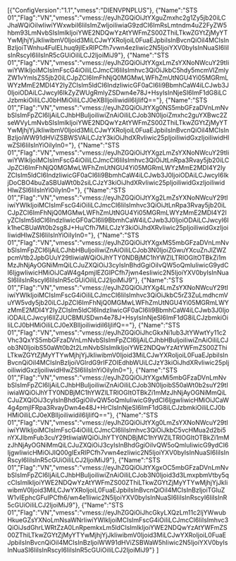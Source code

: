 [{"ConfigVersion":"1.1","vmess":"DIENVPNPLUS"},
{"Name":"STS 01","Flag":"VN","vmess":"vmess://eyJhZGQiOiJtYXguZmxhc2g1Zy5jb20iLCJhaWQiOiIwIiwiYWxwbiI6IiIsImZwIjoiIiwiaG9zdCI6ImRsLmtndm4uZ2FyZW5hbm93LmNvbSIsImlkIjoiYWE2NDQwYzAtYWFmZS00ZThiLTkwZGYtZjMyYTYwMjhjYjJkIiwibmV0Ijoid3MiLCJwYXRoIjoiL0FuaEJpbiIsInBvcnQiOiI4MCIsInBzIjoiTWnhu4FuIELhuq9jIExRIPCfh7vwn4ezIiwic2N5IjoiYXV0byIsInNuaSI6IiIsInRscyI6IiIsInR5cGUiOiIiLCJ2IjoiMiJ9"},
{"Name":"STS 01","Flag":"VN","vmess":"vmess://eyJhZGQiOiJtYXgxLmZsYXNoNWcuY29tIiwiYWlkIjoiMCIsImFscG4iOiIiLCJmcCI6IiIsImhvc3QiOiJkbC5hdy5mcmVlZmlyZW1vYmlsZS5jb20iLCJpZCI6ImFhNjQ0MGMwLWFhZmUtNGU4Yi05MGRmLWYzMmE2MDI4Y2IyZCIsIm5ldCI6IndzIiwicGF0aCI6Ii9BbmhCaW4iLCJwb3J0IjoiODAiLCJwcyI6IkZyZWUgRmlyZSDwn4e78J+HsyIsInNjeSI6ImF1dG8iLCJzbmkiOiIiLCJ0bHMiOiIiLCJ0eXBlIjoiIiwidiI6IjIifQ=="},
{"Name":"STS 01","Flag":"VN","vmess":"vmess://eyJhZGQiOiJtYXg0NS5mbGFzaDVnLmNvbSIsImFpZCI6IjAiLCJhbHBuIjoiIiwiZnAiOiIiLCJob3N0IjoiZmxhc2guYXBwc2ZseWVyLmNvbSIsImlkIjoiYWE2NDQwYzAtYWFmZS00ZThiLTkwZGYtZjMyYTYwMjhjYjJkIiwibmV0Ijoid3MiLCJwYXRoIjoiL0FuaEJpbiIsInBvcnQiOiI4MCIsInBzIjoiWW91dHViZSBWSVAiLCJzY3kiOiJhdXRvIiwic25pIjoiIiwidGxzIjoiIiwidHlwZSI6IiIsInYiOiIyIn0="},
{"Name":"STS 01","Flag":"VN","vmess":"vmess://eyJhZGQiOiJtYXgzLmZsYXNoNWcuY29tIiwiYWlkIjoiMCIsImFscG4iOiIiLCJmcCI6IiIsImhvc3QiOiJtLnRpa3Rvay5jb20iLCJpZCI6ImFhNjQ0MGMwLWFhZmUtNGU4Yi05MGRmLWYzMmE2MDI4Y2IyZCIsIm5ldCI6IndzIiwicGF0aCI6Ii9BbmhCaW4iLCJwb3J0IjoiODAiLCJwcyI6IkjDoCBO4buZaSBUaWt0b2siLCJzY3kiOiJhdXRvIiwic25pIjoiIiwidGxzIjoiIiwidHlwZSI6IiIsInYiOiIyIn0="},
{"Name":"STS 01","Flag":"VN","vmess":"vmess://eyJhZGQiOiJtYXg2LmZsYXNoNWcuY29tIiwiYWlkIjoiMCIsImFscG4iOiIiLCJmcCI6IiIsImhvc3QiOiJtLnRpa3Rvay5jb20iLCJpZCI6ImFhNjQ0MGMwLWFhZmUtNGU4Yi05MGRmLWYzMmE2MDI4Y2IyZCIsIm5ldCI6IndzIiwicGF0aCI6Ii9BbmhCaW4iLCJwb3J0IjoiODAiLCJwcyI6Ik1heCBUaWt0b2sg8J+Hu/Cfh7MiLCJzY3kiOiJhdXRvIiwic25pIjoiIiwidGxzIjoiIiwidHlwZSI6IiIsInYiOiIyIn0="},
{"Name":"STS 01","Flag":"VN","vmess":"vmess://eyJhZGQiOiJtYXgxMS5mbGFzaDVnLmNvbSIsImFpZCI6IjAiLCJhbHBuIjoiIiwiZnAiOiIiLCJob3N0IjoiZGwuYXcuZnJlZWZpcmVtb2JpbGUuY29tIiwiaWQiOiJhYTY0NDBjMC1hYWZlLTRlOGItOTBkZi1mMzJhNjAyOGNiMmQiLCJuZXQiOiJ3cyIsInBhdGgiOiIvQW5oQmluIiwicG9ydCI6IjgwIiwicHMiOiJCaW4g4pmjIEZGIPCfh7jwn4esIiwic2N5IjoiYXV0byIsInNuaSI6IiIsInRscyI6IiIsInR5cGUiOiIiLCJ2IjoiMiJ9"},
{"Name":"STS 01","Flag":"VN","vmess":"vmess://eyJhZGQiOiJtYXg4LmZsYXNoNWcuY29tIiwiYWlkIjoiMCIsImFscG4iOiIiLCJmcCI6IiIsImhvc3QiOiJkbC5rZ3ZuLmdhcmVuYW5vdy5jb20iLCJpZCI6ImFhNjQ0MGMwLWFhZmUtNGU4Yi05MGRmLWYzMmE2MDI4Y2IyZCIsIm5ldCI6IndzIiwicGF0aCI6Ii9BbmhCaW4iLCJwb3J0IjoiODAiLCJwcyI6IlZJUCBMUSDwn4e78J+HsyIsInNjeSI6ImF1dG8iLCJzbmkiOiIiLCJ0bHMiOiIiLCJ0eXBlIjoiIiwidiI6IjIifQ=="},
{"Name":"STS 01","Flag":"VN","vmess":"vmess://eyJhZGQiOiJhcGkxNi1ub3JtYWwtYy11c2Vhc3QxYS5mbGFzaDVnLmNvbSIsImFpZCI6IjAiLCJhbHBuIjoiIiwiZnAiOiIiLCJob3N0IjoibS50aWt0b2t2LmNvbSIsImlkIjoiYWE2NDQwYzAtYWFmZS00ZThiLTkwZGYtZjMyYTYwMjhjYjJkIiwibmV0Ijoid3MiLCJwYXRoIjoiL0FuaEJpbiIsInBvcnQiOiI4MCIsInBzIjoiVGlrdG9rIFZOIEdhbWUiLCJzY3kiOiJhdXRvIiwic25pIjoiIiwidGxzIjoiIiwidHlwZSI6IiIsInYiOiIyIn0="},
{"Name":"STS 01","Flag":"VN","vmess":"vmess://eyJhZGQiOiJtYXgxMi5mbGFzaDVnLmNvbSIsImFpZCI6IjAiLCJhbHBuIjoiIiwiZnAiOiIiLCJob3N0IjoibS50aWt0b2suY29tIiwiaWQiOiJhYTY0NDBjMC1hYWZlLTRlOGItOTBkZi1mMzJhNjAyOGNiMmQiLCJuZXQiOiJ3cyIsInBhdGgiOiIvQW5oQmluIiwicG9ydCI6IjgwIiwicHMiOiJCaW4g4pmjIFRpa3RvayDwn4e48J+HrCIsInNjeSI6ImF1dG8iLCJzbmkiOiIiLCJ0bHMiOiIiLCJ0eXBlIjoiIiwidiI6IjIifQ=="},
{"Name":"STS 01","Flag":"VN","vmess":"vmess://eyJhZGQiOiJtYXg0LmZsYXNoNWcuY29tIiwiYWlkIjoiMCIsImFscG4iOiIiLCJmcCI6IiIsImhvc3QiOiJkbC5vcHMua2d2bi5nYXJlbmFub3cuY29tIiwiaWQiOiJhYTY0NDBjMC1hYWZlLTRlOGItOTBkZi1mMzJhNjAyOGNiMmQiLCJuZXQiOiJ3cyIsInBhdGgiOiIvQW5oQmluIiwicG9ydCI6IjgwIiwicHMiOiJIQ00gIExRIPCfh7vwn4ezIiwic2N5IjoiYXV0byIsInNuaSI6IiIsInRscyI6IiIsInR5cGUiOiIiLCJ2IjoiMiJ9"},
{"Name":"STS 01","Flag":"VN","vmess":"vmess://eyJhZGQiOiJtYXgxOC5mbGFzaDVnLmNvbSIsImFpZCI6IjAiLCJhbHBuIjoiIiwiZnAiOiIiLCJob3N0Ijoid3d3LmxpbmVtby5qcCIsImlkIjoiYWE2NDQwYzAtYWFmZS00ZThiLTkwZGYtZjMyYTYwMjhjYjJkIiwibmV0Ijoid3MiLCJwYXRoIjoiL0FuaEJpbiIsInBvcnQiOiI4MCIsInBzIjoiTGluZW1vIEphcGFuIPCfh6/wn4e1Iiwic2N5IjoiYXV0byIsInNuaSI6IiIsInRscyI6IiIsInR5cGUiOiIiLCJ2IjoiMiJ9"},
{"Name":"STS 01","Flag":"VN","vmess":"vmess://eyJhZGQiOiJhcGkyLXQzLm11c2ljYWwubHkueGZsYXNoLmNsaWNrIiwiYWlkIjoiMCIsImFscG4iOiIiLCJmcCI6IiIsImhvc3QiOiJsdGhrLWRtZzA0LnRpemkxLm5ldCIsImlkIjoiYWE2NDQwYzAtYWFmZS00ZThiLTkwZGYtZjMyYTYwMjhjYjJkIiwibmV0Ijoid3MiLCJwYXRoIjoiL0FuaEJpbiIsInBvcnQiOiI4MCIsInBzIjoiWW91dHViZSBWaW5hIiwic2N5IjoiYXV0byIsInNuaSI6IiIsInRscyI6IiIsInR5cGUiOiIiLCJ2IjoiMiJ9"}
]
